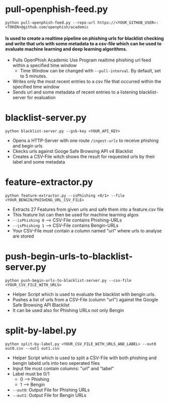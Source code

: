 # pull-openphish-feed.py
    python pull-openphish-feed.py --repo-url https://<YOUR_GITHUB_USER>:<TOKEN>@github.com/openphish/academic

#### Is used to create a realtime pipeline on phishing urls for blacklist checking and write that urls with some metadata to a csv-file which can be used to evaluate machine learning and deep learning algorithms.
* Pulls OpenPhish Academic Use Program realtime phishing url feed within a specified time window
  * Time Window can be changed with `--pull-interval`. By default, set to 5 minutes.
* Writes only the most recent entries to a csv file that occurred within the specified time window
* Sends url and some metadata of recent entries to a listening blacklist-server for evaluation

# blacklist-server.py
    python blacklist-server.py --gsb-key <YOUR_API_KEY>
* Opens a HTTP-Server with one route `/ingest-urls` to receive phishing and begin urls
* Ckecks urls against Googe Safe Browsing API v4 Blacklist
* Creates a CSV-File witch shows the result for requested urls by their label and some metadata

# feature-extractor.py
    python feature-extractor.py --isPhishing <0/1> --file <YOUR_BENGIN/PHISHING_URL_CSV_FILE>
* Extracts 27 Features from given urls and safe them into a feature.csv file
* This feature list can then be used for machine learning algos
* `--isPhishing 0` --> CSV-File contains Phishing-URLs
* `--isPhishing 1` --> CSV-File contains Bengin-URLs
* Your CSV-File must contain a column named "url" where urls to analyse are stored

# push-begin-urls-to-blacklist-server.py
    python push-begin-urls-to-blacklist-server.py --csv-file <YOUR_CSV_FILE_WITH_URLS>
* Helper Script which is used to evaluate the blacklist with bengin urls.
* Pushes a list of urls from a CSV-File (column "url") against the Google Safe Browsing API Blacklist
* It can be used also for Phishing URLs not only Bengin

# split-by-label.py
    python split-by-label.py <YOUR_CSV_FILE_WITH_URLS_AND_LABEL> --out0 out0.csv --out1 out1.csv
* Helper Script which is used to split a CSV-File with both phishing and bengin labeld urls into two seperated files
* Input file must contain columns: "url" and "label"
* Label must be 0/1
    * 0 --> Phishing
    * 1 --> Bengin
* `--out0`: Output File for Phishing URLs
* `--out1`: Output File for Bengin URLs
